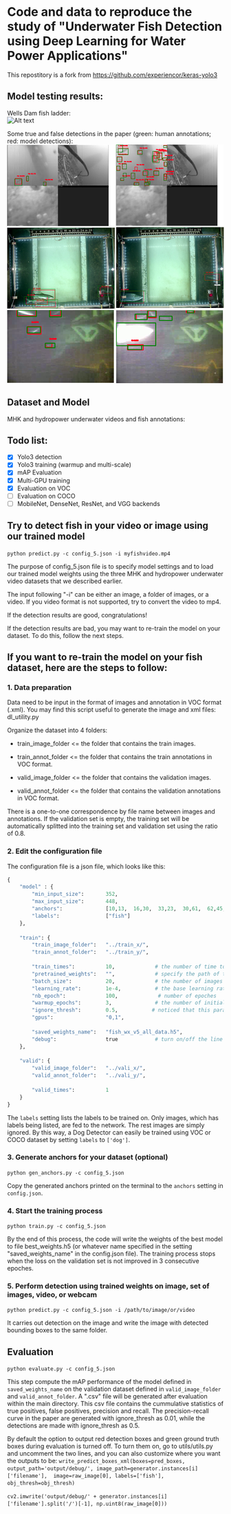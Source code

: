# Code and data to reproduce the study of "Underwater Fish Detection using Deep Learning for Water Power Applications"

This repostitory is a fork from https://github.com/experiencor/keras-yolo3

## Model testing results:
Wells Dam fish ladder:  
![Alt text](media/WellsDamPredict.gif?raw=true "Fish Detection at Wells Dam Model output")

Some true and false detections in the paper (green: human annotations; red: model detections): 
![Alt text](media/fig3_for_github.png?raw=true "Paper Figure 3")


## Dataset and Model

MHK and hydropower underwater videos and fish annotations: 

## Todo list:
- [x] Yolo3 detection
- [x] Yolo3 training (warmup and multi-scale)
- [x] mAP Evaluation
- [x] Multi-GPU training
- [x] Evaluation on VOC
- [ ] Evaluation on COCO
- [ ] MobileNet, DenseNet, ResNet, and VGG backends

## Try to detect fish in your video or image using our trained model

```python predict.py -c config_5.json -i myfishvideo.mp4``` 

The purpose of config_5.json file is to specify model settings and to load our trained model weights using the three MHK and hydropower underwater video datasets that we described earlier. 

The input following "-i" can be either an image, a folder of images, or a video. If you video format is not supported, try to convert the video to mp4.

If the detection results are good, congratulations!

If the detection results are bad, you may want to re-train the model on your dataset. To do this, follow the next steps.

## If you want to re-train the model on your fish dataset, here are the steps to follow:

### 1. Data preparation 

Data need to be input in the format of images and annotation in VOC format (.xml). You may find this script useful to generate the image and xml files: dl_utility.py

Organize the dataset into 4 folders:

+ train_image_folder <= the folder that contains the train images.

+ train_annot_folder <= the folder that contains the train annotations in VOC format.

+ valid_image_folder <= the folder that contains the validation images.

+ valid_annot_folder <= the folder that contains the validation annotations in VOC format.
    
There is a one-to-one correspondence by file name between images and annotations. If the validation set is empty, the training set will be automatically splitted into the training set and validation set using the ratio of 0.8.

### 2. Edit the configuration file
The configuration file is a json file, which looks like this:

```python
{
    "model" : {
        "min_input_size":       352,
        "max_input_size":       448,
        "anchors":              [10,13,  16,30,  33,23,  30,61,  62,45,  59,119,  116,90,  156,198,  373,326],
        "labels":               ["fish"]
    },

    "train": {
        "train_image_folder":   "../train_x/",
        "train_annot_folder":   "../train_y/",      
          
        "train_times":          10,             # the number of time to cycle through the training set, useful for small datasets
        "pretrained_weights":   "",             # specify the path of the pretrained weights, but it's fine to start from scratch
        "batch_size":           20,             # the number of images to read in each batch
        "learning_rate":        1e-4,           # the base learning rate of the default Adam rate scheduler
        "nb_epoch":             100,             # number of epoches
        "warmup_epochs":        3,              # the number of initial epochs during which the sizes of the 5 boxes in each cell is forced to match the sizes of the 5 anchors, this trick seems to improve precision emperically
        "ignore_thresh":        0.5,           # noticed that this parameter does not affect evalute.py. Need to manually specify under utils.py if want to modify.
        "gpus":                 "0,1",

        "saved_weights_name":   "fish_wx_v5_all_data.h5",
        "debug":                true            # turn on/off the line that prints current confidence, position, size, class losses and recall
    },

    "valid": {
        "valid_image_folder":   "../vali_x/",
        "valid_annot_folder":   "../vali_y/",

        "valid_times":          1
    }
}

```

The ```labels``` setting lists the labels to be trained on. Only images, which has labels being listed, are fed to the network. The rest images are simply ignored. By this way, a Dog Detector can easily be trained using VOC or COCO dataset by setting ```labels``` to ```['dog']```.

### 3. Generate anchors for your dataset (optional)

`python gen_anchors.py -c config_5.json`

Copy the generated anchors printed on the terminal to the ```anchors``` setting in ```config.json```.

### 4. Start the training process

`python train.py -c config_5.json`

By the end of this process, the code will write the weights of the best model to file best_weights.h5 (or whatever name specified in the setting "saved_weights_name" in the config.json file). The training process stops when the loss on the validation set is not improved in 3 consecutive epoches.

### 5. Perform detection using trained weights on image, set of images, video, or webcam
`python predict.py -c config_5.json -i /path/to/image/or/video`

It carries out detection on the image and write the image with detected bounding boxes to the same folder.

## Evaluation

`python evaluate.py -c config_5.json`

This step compute the mAP performance of the model defined in `saved_weights_name` on the validation dataset defined in `valid_image_folder` and `valid_annot_folder`.
A ".csv" file will be generated after evaluation within the main directory. This csv file contains the cummulative statistics of true positives, false positives, precision and recall. The precision-recall curve in the paper are generated with ignore_thresh as 0.01, while the detections are made with ignore_thresh as 0.5.

By default the option to output red detection boxes and green ground truth boxes during evaluation is turned off. To turn them on, go to utils/utils.py and 
uncomment the two lines, and you can also customize where you want the outputs to be:
`write_predict_boxes_xml(boxes=pred_boxes, output_path='output/debug/', image_path=generator.instances[i]['filename'],  image=raw_image[0], labels=['fish'], obj_thresh=obj_thresh)`

`cv2.imwrite('output/debug/' + generator.instances[i]['filename'].split('/')[-1], np.uint8(raw_image[0]))`

